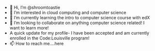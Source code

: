 - 👋 Hi, I’m @shroomtoastie
- 👀 I’m interested in cloud computing and computer science
- 🌱 I’m currently learning the intro to computer science course with edX
- 💞️ I’m looking to collaborate on anything computer science related! I want to learn more!
- A quick update for my profile- I have been accepted and am currently enrolled in the Code:Louisville program! 
- 📫 How to reach me....here


<!---
shroomtoastie/shroomtoastie is a ✨ special ✨ repository because its `README.md` (this file) appears on your GitHub profile.
You can click the Preview link to take a look at your changes.
--->
